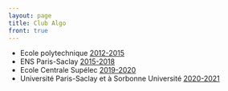 ```yaml
---
layout: page
title: Club Algo 
front: true
---
```


- Ecole polytechnique [2012-2015](https://docs.google.com/document/d/1VMPfszJ6VEBdPp6vygnGjGDHnIviqEHvkgQVwaI9zvk/edit?usp=sharing)
- ENS Paris-Saclay [2015-2018](club-cachan)
- Ecole Centrale Supélec [2019-2020](club-ecs)
- Université Paris-Saclay et à Sorbonne Université [2020-2021](club-paris)

